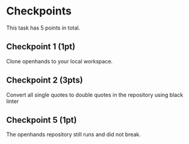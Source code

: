 # Checkpoints
This task has 5 points in total. 

## Checkpoint 1 (1pt)
Clone openhands to your local workspace.

## Checkpoint 2 (3pts)
Convert all single quotes to double quotes in the repository using black linter

## Checkpoint 5 (1pt)
The openhands repository still runs and did not break.
